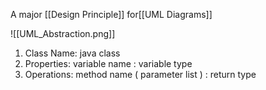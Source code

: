 A major [[Design Principle]] for[[UML Diagrams]]

![[UML_Abstraction.png]]

1) Class Name: java class
2) Properties: variable name : variable type
3) Operations: method name ( parameter list ) : return type